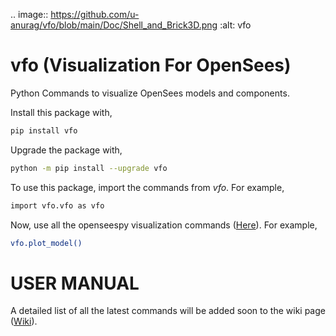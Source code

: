 .. image:: https://github.com/u-anurag/vfo/blob/main/Doc/Shell_and_Brick3D.png
   :alt: vfo

# vfo (Visualization For OpenSees)
Python Commands to visualize OpenSees models and components.

Install this package with,
```bash
pip install vfo
```

Upgrade the package with,
```bash
python -m pip install --upgrade vfo
```

To use this package, import the commands from *vfo*. For example,

```bash
import vfo.vfo as vfo
```

Now, use all the openseespy visualization commands ([Here](https://openseespydoc.readthedocs.io/en/latest/src/plotcmds.html)). For example,

```bash
vfo.plot_model()
```

# USER MANUAL
A detailed list of all the latest commands will be added soon to the wiki page ([Wiki](https://github.com/u-anurag/vfo/wiki)).
